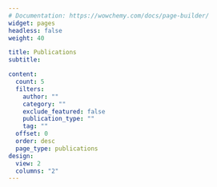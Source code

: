 ```yaml
---
# Documentation: https://wowchemy.com/docs/page-builder/
widget: pages
headless: false
weight: 40

title: Publications
subtitle:

content:
  count: 5
  filters:
    author: ""
    category: ""
    exclude_featured: false
    publication_type: ""
    tag: ""
  offset: 0
  order: desc
  page_type: publications
design:
  view: 2
  columns: "2"
---
```

